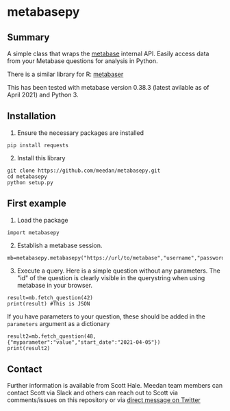 # metabasepy

## Summary

A simple class that wraps the [metabase](https://github.com/metabase/metabase) internal API. 
Easily access data from your Metabase questions for analysis in Python.

There is a similar library for R: [metabaser](https://github.com/meedan/metabaser)

This has been tested with metabase version 0.38.3 (latest avilable as of April 2021) and Python 3.

## Installation
1. Ensure the necessary packages are installed
```
pip install requests
```
2. Install this library
```
git clone https://github.com/meedan/metabasepy.git
cd metabasepy
python setup.py
```

## First example
1. Load the package
```
import metabasepy
```
2. Establish a metabase session.
```
mb=metabasepy.metabasepy("https://url/to/metabase","username","password")
```

3. Execute a query. Here is a simple question without any parameters. 
The "id" of the question is clearly visible in the querystring when using metabase in your browser.
```
result=mb.fetch_question(42)
print(result) #This is JSON
```

If you have parameters to your question, these should be added in the ``parameters`` argument as a dictionary
```
result2=mb.fetch_question(48,{"myparameter":"value","start_date":"2021-04-05"})
print(result2)
```

## Contact

Further information is available from Scott Hale. Meedan team members can 
contact Scott via Slack and others can reach out to Scott via comments/issues
on this repository or via [direct message on Twitter](https://twitter.com/computermacgyve)

